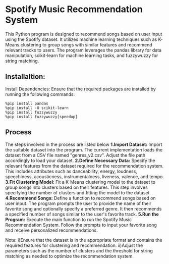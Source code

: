 # Spotify Music Recommendation System


This Python program is designed to recommend songs based on user input using the Spotify dataset. It utilizes machine learning techniques such as K-Means clustering to group songs with similar features and recommend relevant tracks to users. The program leverages the pandas library for data manipulation, scikit-learn for machine learning tasks, and fuzzywuzzy for string matching.

## Installaltion:
Install Dependencies: Ensure that the required packages are installed by running the following commands:
```
%pip install pandas
%pip install -U scikit-learn
%pip install fuzzywuzzy
%pip install fuzzywuzzy[speedup]
```
## Process
The steps involved in the process are listed below
  **1.Import Dataset:** Import the suitable dataset into the program. The current implementation loads the dataset from a CSV file named "genres_v2.csv". Adjust the file path accordingly to load your dataset.
  **2.Define Necessary Data:** Specify the relevant features from the dataset required for the recommendation system. This includes attributes such as danceability, energy, loudness, speechiness, acousticness, instrumentalness, liveness, valence, and tempo.
  **3.Fit Clustering Model:** Fit a K-Means clustering model to the dataset to group songs into clusters based on their features. This step involves specifying the number of clusters and fitting the model to the dataset.
  **4.Recommend Songs:** Define a function to recommend songs based on user input. The program prompts the user to provide the name of their favorite song and optionally specify a preferred genre. It then recommends a specified number of songs similar to the user's favorite track.
  **5.Run the Program:** Execute the main function to run the Spotify Music Recommendation System. Follow the prompts to input your favorite song and receive personalized recommendations.

Note:
  i)Ensure that the dataset is in the appropriate format and contains the required features for clustering and recommendation.
  ii)Adjust the parameters such as the number of clusters and the threshold for string matching as needed to optimize the recommendation system.
